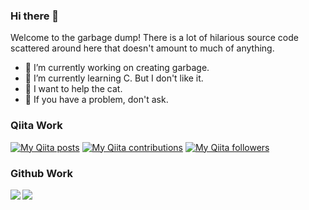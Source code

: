 ### Hi there 👋

Welcome to the garbage dump!
There is a lot of hilarious source code scattered around here that doesn't amount to much of anything.

- 🔭 I’m currently working on  creating  garbage.
- 🌱 I’m currently learning C. But I don't like it.
- 🤔 I want to help the cat.
- 💬 If you have a problem, don't ask.

### Qiita Work

[![My Qiita posts](https://qiita-badge.apiapi.app/s/euphtam/posts.svg)](http://qiita.com/euphtam) [![My Qiita contributions](https://qiita-badge.apiapi.app/s/euphtam/contributions.svg)](http://qiita.com/euphtam) [![My Qiita followers](https://qiita-badge.apiapi.app/s/euphtam/followers.svg)](http://qiita.com/euphtam)

### Github Work

<a href="https://github.com/anuraghazra/github-readme-stats">
  <img align="left" src="https://github-readme-stats.vercel.app/api?username=euphmat&show_icons=true&hide=stars,contribs)](https://github.com/anuraghazra/github-readme-stats" />
</a>
<a href="https://github.com/anuraghazra/github-readme-stats">
  <img align="left" src="https://github-readme-stats.vercel.app/api/top-langs/?username=euphmat&layout=compact&theme=buefy" />
</a>





